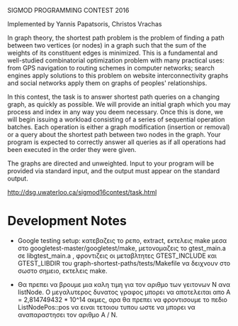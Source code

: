 SIGMOD PROGRAMMING CONTEST 2016

Implemented by Yannis Papatsoris, Christos Vrachas

In graph theory, the shortest path problem is the problem of finding a path between two vertices (or nodes) in a graph such that the sum of the weights of its constituent edges is minimized. This is a fundamental and well-studied combinatorial optimization problem with many practical uses: from GPS navigation to routing schemes in computer networks; search engines apply solutions to this problem on website interconnectivity graphs and social networks apply them on graphs of peoples' relationships.

In this contest, the task is to answer shortest path queries on a changing graph, as quickly as possible. We will provide an initial graph which you may process and index in any way you deem necessary. Once this is done, we will begin issuing a workload consisting of a series of sequential operation batches. Each operation is either a graph modification (insertion or removal) or a query about the shortest path between two nodes in the graph. Your program is expected to correctly answer all queries as if all operations had been executed in the order they were given.

The graphs are directed and unweighted. Input to your program will be provided via standard input, and the output must appear on the standard output.

http://dsg.uwaterloo.ca/sigmod16contest/task.html

# Development Notes
- Google testing setup: κατεβαζεις το ρεπο, extract, εκτελεις make μεσα στο googletest-master/googletest/make, μετονομαζεις το gtest_main.a σε libgtest_main.a , 
φροντιζεις οι μεταβλτητες GTEST_INCLUDE και GTEST_LIBDIR του graph-shortest-paths/tests/Makefile να δειχνουν στο σωστο σημειο, εκτελεις make.

- Θα πρεπει να βρουμε μια καλη τιμη για τον αριθμο των γειτονων N ανα listNode.
 Ο μεγαλυτερος δυνατος γραφος μπορει να αποτελειται απο A = 2,814749432 * 10^14 ακμες, 
 αρα θα πρεπει να φροντισουμε το πεδιο ListNodePos::pos να ειναι τετοιου τυπου ωστε
  να μπορει να αναπαραστησει τον αριθμο Α / Ν.